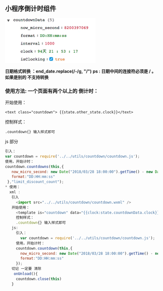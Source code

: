 ## 小程序倒计时组件

![效果预览](https://raw.githubusercontent.com/a805883237/wxapp_components/master/compontents/countdown/countdown_ok.gif)

**日期格式转换 ：end_date.replace(/-/g, "/")**
**ps : 日期中间的连接符必须是 / 。如果是别的 不支持转换**


### 使用方法: 一个页面有两个以上的 倒计时：
 开始使用：
 ```
 <text class="countdown"> {{state.other_state.clock}}</text>
 ```
 控制样式：
 ```
 .countdown{} 输入样式即可
 ```
 js 部分
 ```js
 引入：
 var countdown = require('../../utils/countdown/countdown.js');
 使用，开始计时：
 countdown.countdowns(this,{
    now_micro_second: new Date("2018/03/28 18:00:00").getTime() - new Date().getTime(),
    format:"DD:HH:mm:ss"
  },"limit_discount_count");
 * 使用：
   xml :
    引入
      <import src="../../utils/countdown/countdown.wxml" />
    开始使用：
      <template is="countdown" data="{{clock:state.countdownData.clock}}"/>
      控制样式：
      .countdown{} 输入样式即可
    js:
      引入：
        var countdown = require('../../utils/countdown/countdown.js');
      使用，开始计时：
      countdown.countdown(this,{
        now_micro_second: new Date("2018/03/28 18:00:00").getTime() - new Date().getTime(),
        format:"DD:HH:mm:ss"
      });
    切记 一定要 清除
     onUnload(){
      countdown.close(this)
    }
```